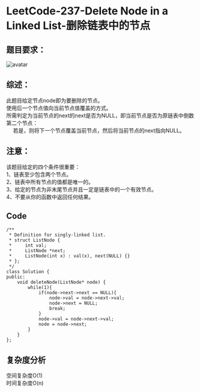 # LeetCode-237-Delete Node in a Linked List-删除链表中的节点

## 题目要求：
![avatar](https:///github.com/JakeChanFangZiyuan20/MyLeetCode/blob/master/img/237.png)


## 综述：
此题目给定节点node即为要删除的节点。<br/>
使用后一个节点值向当前节点值覆盖的方式。<br/>
所需判定为当前节点的next的next是否为NULL，即当前节点是否为原链表中倒数第二个节点：<br/>
&emsp; 若是，则将下一个节点覆盖当前节点，然后将当前节点的next指向NULL。  

## 注意：
该题目给定的四个条件很重要：<br/>
1、链表至少包含两个节点。<br/>
2、链表中所有节点的值都是唯一的。<br/>
3、给定的节点为非末尾节点并且一定是链表中的一个有效节点。<br/>
4、不要从你的函数中返回任何结果。<br/>

## Code
```
/**
 * Definition for singly-linked list.
 * struct ListNode {
 *     int val;
 *     ListNode *next;
 *     ListNode(int x) : val(x), next(NULL) {}
 * };
 */
class Solution {
public:
    void deleteNode(ListNode* node) {
        while(1){
            if(node->next->next == NULL){
                node->val = node->next->val;
                node->next = NULL;
                break;
            }
            node->val = node->next->val;
            node = node->next;
        }
    }
};
```
  
## 复杂度分析
空间复杂度O(1)  
时间复杂度O(n)

